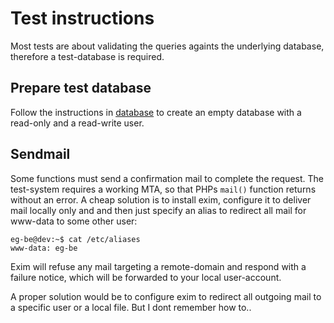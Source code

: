 # Test instructions

Most tests are about validating the queries againts the underlying database, therefore a test-database is required.

## Prepare test database
Follow the instructions in [database](../database/) to create an empty database with a read-only and a read-write user.

## Sendmail
Some functions must send a confirmation mail to complete the request. The test-system requires a working MTA, so that PHPs `mail()` function returns without an error. A cheap solution is to install exim, configure it to deliver mail locally only and and then just specify an alias to redirect all mail for www-data to some other user:

```
eg-be@dev:~$ cat /etc/aliases 
www-data: eg-be
```
Exim will refuse any mail targeting a remote-domain and respond with a failure notice, which will be forwarded to your local user-account.

A proper solution would be to configure exim to redirect all outgoing mail to a specific user or a local file. But I dont remember how to..
